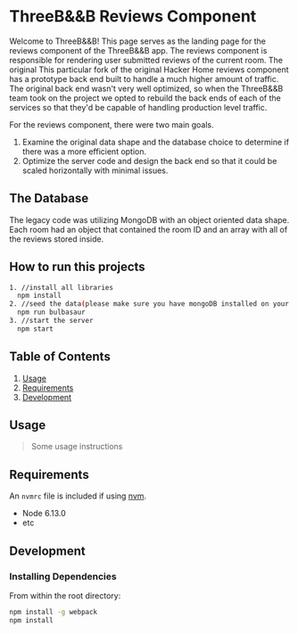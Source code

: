 # ThreeB&&B Reviews Component

Welcome to ThreeB&&B!  This page serves as the landing page for the reviews component of the ThreeB&&B app.  The reviews component is responsible for rendering user submitted reviews of the current room.  The original This particular fork of the original Hacker Home reviews component has a prototype back end built to handle a much higher amount of traffic.  The original back end wasn't very well optimized, so when the ThreeB&&B team took on the project we opted to rebuild the back ends of each of the services so that they'd be capable of handling production level traffic.

For the reviews component, there were two main goals.
1. Examine the original data shape and the database choice to determine if there was a more efficient option.
2. Optimize the server code and design the back end so that it could be scaled horizontally with minimal issues.

## The Database
The legacy code was utilizing MongoDB with an object oriented data shape.  Each room had an object that contained the room ID and an array with all of the reviews stored inside.  

## How to run this projects

```sh
1. //install all libraries
  npm install
2. //seed the data(please make sure you have mongoDB installed on your device)
  npm run bulbasaur
3. //start the server
  npm start
```


## Table of Contents

1. [Usage](#Usage)
1. [Requirements](#requirements)
1. [Development](#development)

## Usage

> Some usage instructions

## Requirements

An `nvmrc` file is included if using [nvm](https://github.com/creationix/nvm).

- Node 6.13.0
- etc

## Development

### Installing Dependencies

From within the root directory:

```sh
npm install -g webpack
npm install
```

